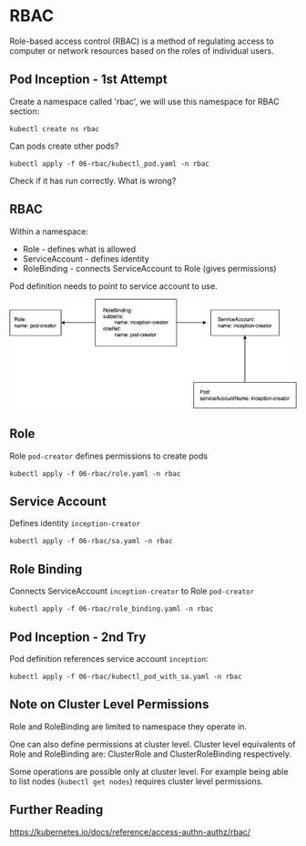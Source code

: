 # RBAC

Role-based access control (RBAC) is a method of regulating access to computer or
network resources based on the roles of individual users.

## Pod Inception - 1st Attempt

Create a namespace called 'rbac', we will use this namespace for RBAC section:

```shell
kubectl create ns rbac
```

Can pods create other pods?

```shell
kubectl apply -f 06-rbac/kubectl_pod.yaml -n rbac
```

Check if it has run correctly. What is wrong?

## RBAC

Within a namespace:

- Role - defines what is allowed
- ServiceAccount - defines identity
- RoleBinding - connects ServiceAccount to Role (gives permissions)

Pod definition needs to point to service account to use.

![RBAC](img/rbac.drawio.png)

## Role

Role `pod-creator` defines permissions to create pods

```shell
kubectl apply -f 06-rbac/role.yaml -n rbac
```

## Service Account

Defines identity `inception-creator`

```shell
kubectl apply -f 06-rbac/sa.yaml -n rbac
```

## Role Binding

Connects ServiceAccount `inception-creator` to Role `pod-creator`

```shell
kubectl apply -f 06-rbac/role_binding.yaml -n rbac
```

## Pod Inception - 2nd Try

Pod definition references service account `inception`:

```shell
kubectl apply -f 06-rbac/kubectl_pod_with_sa.yaml -n rbac
```

## Note on Cluster Level Permissions

Role and RoleBinding are limited to namespace they operate in.

One can also define permissions at cluster level. Cluster level equivalents of
Role and RoleBinding are: ClusterRole and ClusterRoleBinding respectively.

Some operations are possible only at cluster level. For example being able to
list nodes (`kubectl get nodes`) requires cluster level permissions.

## Further Reading

https://kubernetes.io/docs/reference/access-authn-authz/rbac/




